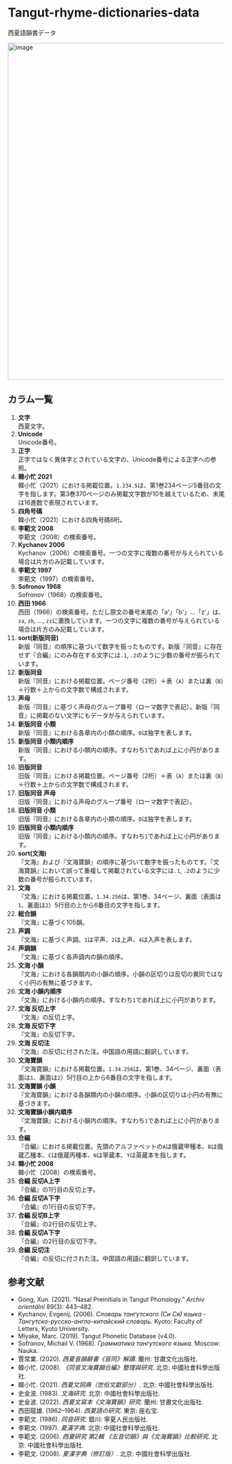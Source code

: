 # Tangut-rhyme-dictionaries-data

西夏語韻書データ

<img width="1868" height="782" alt="image" src="https://github.com/user-attachments/assets/1b7290c2-2215-4269-803c-70a1df93c282" />

## カラム一覧

1. **文字** \
    西夏文字。
2. **Unicode** \
    Unicode番号。
3. **正字** \
    正字ではなく異体字とされている文字の、Unicode番号による正字への参照。
4. **韓小忙 2021** \
    韓小忙（2021）における掲載位置。`1.234.5`は、第1巻234ページ5番目の文字を指します。第3巻370ページのみ掲載文字数が10を越えているため、末尾は16進数で表現されています。
5. **四角号碼** \
    韓小忙（2021）における四角号碼6桁。
6. **李範文 2008** \
    李範文（2008）の検索番号。
7. **Kychanov 2006** \
    Kychanov（2006）の検索番号。一つの文字に複数の番号が与えられている場合は片方のみ記載しています。
8. **李範文 1997** \
    李範文（1997）の検索番号。
9. **Sofronov 1968** \
    Sofronov（1968）の検索番号。
10. **西田 1966** \
    西田（1966）の検索番号。ただし原文の番号末尾の「a'」「b'」…「z'」は、`za`, `zb`, …, `zz`に置換しています。一つの文字に複数の番号が与えられている場合は片方のみ記載しています。
11. **sort(新版同音)** \
    新版『同音』の順序に基づいて数字を振ったものです。新版『同音』に存在せず『合編』にのみ存在する文字には`.1`, `.2`のように少数の番号が振られています。
12. **新版同音** \
    新版『同音』における掲載位置。ページ番号（2桁）＋表（`A`）または裏（`B`）＋行数＋上からの文字数で構成されます。
13. **声母** \
    新版『同音』に基づく声母のグループ番号（ローマ数字で表記）。新版『同音』に掲載のない文字にもデータが与えられています。
14. **新版同音 小類** \
    新版『同音』における各章内の小類の順序。`D`は独字を表します。
15. **新版同音 小類内順序** \
    新版『同音』における小類内の順序。すなわち`1`であれば上に小円があります。
16. **旧版同音** \
    旧版『同音』における掲載位置。ページ番号（2桁）＋表（`A`）または裏（`B`）＋行数＋上からの文字数で構成されます。
17. **旧版同音 声母** \
    旧版『同音』における声母のグループ番号（ローマ数字で表記）。
18. **旧版同音 小類** \
    旧版『同音』における各章内の小類の順序。`D`は独字を表します。
19. **旧版同音 小類内順序** \
    旧版『同音』における小類内の順序。すなわち`1`であれば上に小円があります。
20. **sort(文海)** \
    『文海』および『文海寶韻』の順序に基づいて数字を振ったものです。『文海寶韻』において誤って重複して掲載されている文字には`.1`, `.2`のように少数の番号が振られています。
21. **文海** \
    『文海』における掲載位置。`1.34.256`は、第1巻、34ページ、裏面（表面は`1`、裏面は`2`）5行目の上から6番目の文字を指します。
22. **総合韻** \
    『文海』に基づく105韻。
23. **声調** \
    『文海』に基づく声調。`1`は平声、`2`は上声、`4`は入声を表します。
24. **声調韻** \
    『文海』に基づく各声調内の韻の順序。
25. **文海 小韻** \
    『文海』における各韻類内の小韻の順序。小韻の区切りは反切の異同ではなく小円の有無に基づきます。
26. **文海 小韻内順序** \
    『文海』における小韻内の順序。すなわち`1`であれば上に小円があります。
27. **文海 反切上字** \
    『文海』の反切上字。
28. **文海 反切下字** \
    『文海』の反切下字。
29. **文海 反切注** \
    『文海』の反切に付された注。中国語の用語に翻訳しています。
30. **文海寶韻** \
    『文海寶韻』における掲載位置。`1.34.256`は、第1巻、34ページ、裏面（表面は`1`、裏面は`2`）5行目の上から6番目の文字を指します。
31. **文海寶韻 小韻** \
    『文海寶韻』における各韻類内の小韻の順序。小韻の区切りは小円の有無に基づきます。
32. **文海寶韻小韻内順序** \
    『文海寶韻』における小韻内の順序。すなわち`1`であれば上に小円があります。
33. **合編** \
    『合編』における掲載位置。先頭のアルファベットの`A`は俄蔵甲種本、`B`は俄蔵乙種本、`C`は俄蔵丙種本、`N`は寧蔵本、`Y`は英蔵本を指します。
34. **韓小忙 2008** \
    韓小忙（2008）の検索番号。
35. **合編 反切A上字** \
    『合編』の1行目の反切上字。
36. **合編 反切A下字** \
    『合編』の1行目の反切下字。
37. **合編 反切B上字** \
    『合編』の2行目の反切上字。
38. **合編 反切A下字** \
    『合編』の2行目の反切下字。
39. **合編 反切注** \
    『合編』の反切に付された注。中国語の用語に翻訳しています。

## 参考文献

- Gong, Xun. (2021). “Nasal Preinitials in Tangut Phonology.” *Archiv orientální* 89(3): 443–482.
- Kychanov, Evgenij. (2006). *Словарь тангутского (Си Ся) языка - Тангутско-русско-англо-китайский словарь*. Kyoto: Faculty of Letters, Kyoto University.
- Miyake, Marc. (2019). Tangut Phonetic Database (v4.0).
- Sofronov, Michail V. (1968). *Грамматика тангутского языка*. Moscow: Nauka.
- 賈常業. (2020). *西夏音韻辭書《音同》解讀*. 蘭州: 甘肅文化出版社.
- 韓小忙. (2008). *《同音文海寶韻合編》整理與研究*. 北京: 中國社會科學出版社.
- 韓小忙. (2021). *西夏文詞典（世俗文獻部分）*. 北京: 中國社會科學出版社.
- 史金波. (1983). *文海研究*. 北京: 中國社會科學出版社.
- 史金波. (2022). *西夏文寫本《文海寶韻》研究*. 蘭州: 甘肅文化出版社.
- 西田龍雄. (1962–1964). *西夏語の研究*. 東京: 座右宝.
- 李範文. (1986). *同音研究*. 銀川: 寧夏人民出版社.
- 李範文. (1997). *夏漢字典*. 北京: 中國社會科學出版社.
- 李範文. (2006). *西夏研究 第2輯 《五音切韻》與《文海寶韻》比較研究*. 北京: 中國社會科學出版社.
- 李範文. (2008). *夏漢字典（修訂版）*. 北京: 中國社會科學出版社.
